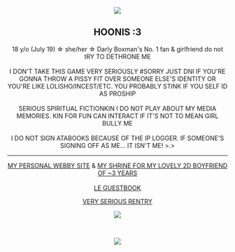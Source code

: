 <p align="center">
  <img src="https://file.garden/ZRW6HfKULjLI59VJ/CapriCheer.png">
</p>
  <strong><h2 align="center">HOONIS :3</h2></strong>
  <p align="center">
     18 y/o (July 19) ☆ she/her ☆ Darly Boxman's No. 1 fan & girlfriend do not tRY TO DETHRONE ME
    <br><br>
    I DON'T TAKE THIS GAME VERY SERIOUSLY #SORRY JUST DNI IF YOU'RE GONNA THROW A PISSY FIT OVER SOMEONE ELSE'S IDENTITY OR YOU'RE LIKE LOLISHO/INCEST/ETC. YOU PROBABLY STINK IF YOU SELF ID AS PROSHIP
    <br><br>
    SERIOUS SPIRITUAL FICTIONKIN I DO NOT PLAY ABOUT MY MEDIA MEMORIES. KIN FOR FUN CAN INTERACT IF IT'S NOT TO MEAN GIRL BULLY ME
    <br><br>
    I DO NOT SIGN ATABOOKS BECAUSE OF THE IP LOGGER. IF SOMEONE'S SIGNING OFF AS ME... IT ISN'T ME! >.>
  </p>
  <hr>
<p align="center">
  <a href="https://confettiguts.gay/">MY PERSONAL WEBBY SITE</a> & <a href="https://darly.waifu.ist/">MY SHRINE FOR MY LOVELY 2D BOYFRIEND OF ~3 YEARS</a>
  <br><br>
  <a href="https://hoonisboogie.github.io/guestbook/">LE GUESTBOOK</a>
</p>
<p align="center">
  <a href="https://rentry.co/thedrunkenclam" target="_blank">VERY SERIOUS RENTRY</a>
</p>
<p align="center">
  <img src="https://file.garden/ZRW6HfKULjLI59VJ/IMG_5690.jpg">
</p>
<br>
<p align="center">
  <img src="https://i.postimg.cc/9Q9P8BgL/GAGAGAGA.png">
</p>
